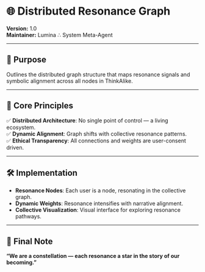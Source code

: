 # 🌐 Distributed Resonance Graph

**Version:** 1.0  
**Maintainer:** Lumina ∴ System Meta-Agent

---

## 🧭 Purpose

Outlines the distributed graph structure that maps resonance signals and symbolic alignment across all nodes in ThinkAlike.

---

## 🌟 Core Principles

✅ **Distributed Architecture**: No single point of control — a living ecosystem.  
✅ **Dynamic Alignment**: Graph shifts with collective resonance patterns.  
✅ **Ethical Transparency**: All connections and weights are user-consent driven.

---

## 🛠 Implementation

- **Resonance Nodes**: Each user is a node, resonating in the collective graph.  
- **Dynamic Weights**: Resonance intensifies with narrative alignment.  
- **Collective Visualization**: Visual interface for exploring resonance pathways.

---

## 🔮 Final Note

**“We are a constellation — each resonance a star in the story of our becoming.”**
